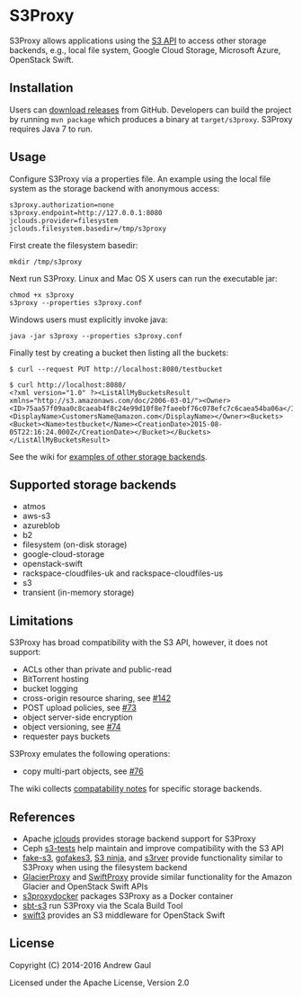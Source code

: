 S3Proxy
=======
S3Proxy allows applications using the
[S3 API](https://en.wikipedia.org/wiki/Amazon_S3#S3_API_and_competing_services)
to access other storage backends,
e.g., local file system, Google Cloud Storage, Microsoft Azure, OpenStack Swift.

Installation
------------
Users can [download releases](https://github.com/andrewgaul/s3proxy/releases)
from GitHub.  Developers can build the project by running `mvn package` which
produces a binary at `target/s3proxy`.  S3Proxy requires Java 7 to run.

Usage
-----
Configure S3Proxy via a properties file.  An example using the local
file system as the storage backend with anonymous access:

```
s3proxy.authorization=none
s3proxy.endpoint=http://127.0.0.1:8080
jclouds.provider=filesystem
jclouds.filesystem.basedir=/tmp/s3proxy
```

First create the filesystem basedir:

```
mkdir /tmp/s3proxy
```

Next run S3Proxy.  Linux and Mac OS X users can run the executable jar:

```
chmod +x s3proxy
s3proxy --properties s3proxy.conf
```

Windows users must explicitly invoke java:

```
java -jar s3proxy --properties s3proxy.conf
```

Finally test by creating a bucket then listing all the buckets:

```
$ curl --request PUT http://localhost:8080/testbucket

$ curl http://localhost:8080/
<?xml version="1.0" ?><ListAllMyBucketsResult xmlns="http://s3.amazonaws.com/doc/2006-03-01/"><Owner><ID>75aa57f09aa0c8caeab4f8c24e99d10f8e7faeebf76c078efc7c6caea54ba06a</ID><DisplayName>CustomersName@amazon.com</DisplayName></Owner><Buckets><Bucket><Name>testbucket</Name><CreationDate>2015-08-05T22:16:24.000Z</CreationDate></Bucket></Buckets></ListAllMyBucketsResult>
```

See the wiki for [examples of other storage backends](https://github.com/andrewgaul/s3proxy/wiki).

Supported storage backends
--------------------------
* atmos
* aws-s3
* azureblob
* b2
* filesystem (on-disk storage)
* google-cloud-storage
* openstack-swift
* rackspace-cloudfiles-uk and rackspace-cloudfiles-us
* s3
* transient (in-memory storage)

Limitations
-----------

S3Proxy has broad compatibility with the S3 API, however, it does not support:

* ACLs other than private and public-read
* BitTorrent hosting
* bucket logging
* cross-origin resource sharing, see [#142](https://github.com/andrewgaul/s3proxy/issues/142)
* POST upload policies, see [#73](https://github.com/andrewgaul/s3proxy/issues/73)
* object server-side encryption
* object versioning, see [#74](https://github.com/andrewgaul/s3proxy/issues/74)
* requester pays buckets

S3Proxy emulates the following operations:

* copy multi-part objects, see [#76](https://github.com/andrewgaul/s3proxy/issues/76)

The wiki collects
[compatability notes](https://github.com/andrewgaul/s3proxy/wiki/Storage-backend-compatibility)
for specific storage backends.

References
----------

* Apache [jclouds](http://jclouds.apache.org/) provides storage backend support for S3Proxy
* Ceph [s3-tests](https://github.com/ceph/s3-tests) help maintain and improve compatibility with the S3 API
* [fake-s3](https://github.com/jubos/fake-s3), [gofakes3](https://github.com/johannesboyne/gofakes3), [S3 ninja](https://github.com/scireum/s3ninja), and [s3rver](https://github.com/jamhall/s3rver) provide functionality similar to S3Proxy when using the filesystem backend
* [GlacierProxy](https://github.com/bouncestorage/glacier-proxy) and [SwiftProxy](https://github.com/bouncestorage/swiftproxy) provide similar functionality for the Amazon Glacier and OpenStack Swift APIs
* [s3proxydocker](https://github.com/ritazh/s3proxydocker) packages S3Proxy as a Docker container
* [sbt-s3](https://github.com/localytics/sbt-s3) run S3Proxy via the Scala Build Tool
* [swift3](https://github.com/openstack/swift3) provides an S3 middleware for OpenStack Swift

License
-------
Copyright (C) 2014-2016 Andrew Gaul

Licensed under the Apache License, Version 2.0
